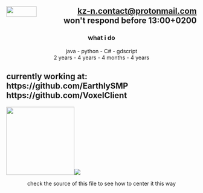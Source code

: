 <div align=right><h2> <img align=left src="https://i.imgur.com/xSZkMEv.png" width="80" height="27.2"><a href="mailto:kz-n.contact@protonmail.com">kz-n.contact@protonmail.com</a><br>won't respond before 13:00+0200</h2>
</div>

<h3 align=center>what i do</h3>

<div align=center>java - python  - C# - gdscript</div>

<div align=center>2 years - 4 years - 4 months - 4 years</div>

<div align=left> <h2></h2></div>

<div align=left><h2>currently working at:<br>https://github.com/EarthlySMP<br>https://github.com/VoxelClient</h2></div>

<img src="https://upload.wikimedia.org/wikipedia/commons/8/89/HD_transparent_picture.png" width="180">![](https://github-readme-stats.vercel.app/api?username=kz-n&bg_color=90,ffcc72,ffefba&title_color=4d2824&text_color=4d2824&border_color=4d2824)
<p align=center>check the source of this file to see how to center it this way</p>

